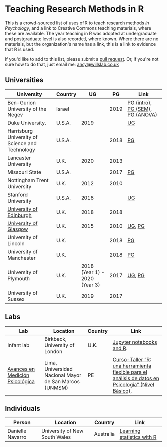 # Teaching Research Methods in R

This is a crowd-sourced list of uses of R to teach research methods _in Psychology_,
and a link to Creative Commons teaching materials, where these are available. The year teaching in R
was adopted at undergraduate and postgraduate level is also recorded, where known. Where there are no materials, but the  organization's name has a link, this is a link to evidence that R is used.

If you'd like to add to this list, please submit a [pull request](https://github.com/ajwills72/rminr/blob/master/docs/rminrinpsy.md). Or, if you're not 
sure how to do that, just email me: andy@willslab.co.uk

## Universities

| University             | Country | UG    | PG   | Link      |
| ---------------------- | ------- | ----- | ---- | --------- |
| Ben-Gurion University of the Negev | Israel | | 2019 | [PG (intro)](https://github.com/mattansb/Advanced-Research-Methods-foR-Psychologists), [PG (SEM)](https://github.com/mattansb/Structural-Equation-Modeling-foR-Psychologists), [PG (ANOVA)](https://github.com/mattansb/Analysis-of-Factorial-Designs-foR-Psychologists) |
| Duke University.       | U.S.A.  | 2019  |      | [UG](https://osf.io/8a9ch/wiki/home/) |
| Harrisburg University of Science and Technology | U.S.A. |     | 2018 | [PG](https://statisticsofdoom.com/page/basic-statistics/) |
| Lancaster University | U.K. | 2020 | 2013 | |
| Missouri State         | U.S.A.  |      | 2017  | [PG](https://statisticsofdoom.com/page/basic-statistics/) | 
| Nottingham Trent University | U.K. | 2012 | 2010|  |
| Stanford University | U.S.A. | 2018 |    | [UG](http://statsthinking21.org)
| [University of Edinburgh](https://www.ed.ac.uk/ppls/psychology/research/seminars-and-reading-groups/psychology-statistics-group) | U.K.   | 2018  | 2018  | |           
| [University of Glasgow](https://psyteachr.github.io/)  | U.K.    | 2015  | 2010 | [UG](https://psyteachr.github.io/), [PG](https://psyteachr.github.io/) | 
| University of Lincoln | U.K. |     | 2018| [PG](https://craddm.github.io/PSY9219M)|
| University of Manchester | U.K. |   | 2018 | [PG](https://r-openresearch-reproducibility.netlify.app/)
| University of Plymouth | U.K.    | 2018 (Year 1) - 2020 (Year 3)| 2017 | [UG](https://ajwills72.github.io/rminr), [PG](https://benwhalley.github.io/just-enough-r/) |
| University of Sussex   | U.K.  | 2019 | 2017  |    |


## Labs 

| Lab  | Location | Country | Link |
| ---- | -------- | ---- | ------ |
| Infant lab | Birkbeck, University of London | U.K. | [Jupyter notebooks and R](https://github.com/InfantLab/NotebookDemos). |
| [Avances en Medición Psicológica](https://www.medicionpsicologica.com/) | Lima, Universidad Nacional Mayor de San Marcos (UNMSM) | PE | [Curso-Taller “R: una herramienta flexible para el análisis de datos en Psicología” (Nivel Básico)](https://osf.io/6w985/). |

## Individuals

| Person | Location | Country | Link |
| ------ | -------- | ------- | ---- |
| Danielle Navarro | University of New South Wales | Australia |  [Learning statistics with R](https://learningstatisticswithr.com/book/preface.html) |
